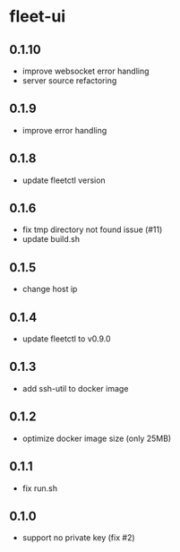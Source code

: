 # fleet-ui

## 0.1.10
  * improve websocket error handling
  * server source refactoring

## 0.1.9
  * improve error handling

## 0.1.8
  * update fleetctl version

## 0.1.6
  * fix tmp directory not found issue (#11)
  * update build.sh 

## 0.1.5
  * change host ip

## 0.1.4
  * update fleetctl to v0.9.0

## 0.1.3
 * add ssh-util to docker image

## 0.1.2
 * optimize docker image size (only 25MB)

## 0.1.1
 * fix run.sh

## 0.1.0
 * support no private key (fix #2)
